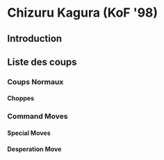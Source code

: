 # Chizuru Kagura (KoF '98)

## Introduction

## Liste des coups

### Coups Normaux

#### Choppes

### Command Moves

#### Special Moves

#### Desperation Move
